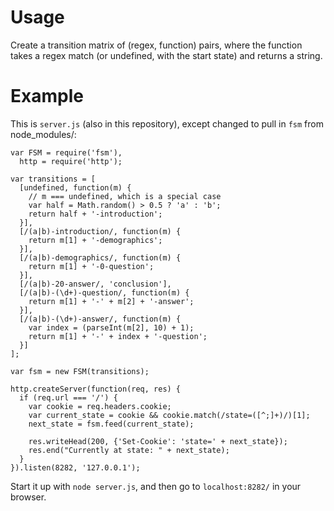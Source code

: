 # Usage

Create a transition matrix of (regex, function) pairs, where
the function takes a regex match (or undefined, with the start state) and returns a string.

# Example

This is `server.js` (also in this repository), except changed to pull in `fsm` from node_modules/:

    var FSM = require('fsm'),
      http = require('http');

    var transitions = [
      [undefined, function(m) {
        // m === undefined, which is a special case
        var half = Math.random() > 0.5 ? 'a' : 'b';
        return half + '-introduction';
      }],
      [/(a|b)-introduction/, function(m) {
        return m[1] + '-demographics';
      }],
      [/(a|b)-demographics/, function(m) {
        return m[1] + '-0-question';
      }],
      [/(a|b)-20-answer/, 'conclusion'],
      [/(a|b)-(\d+)-question/, function(m) {
        return m[1] + '-' + m[2] + '-answer';
      }],
      [/(a|b)-(\d+)-answer/, function(m) {
        var index = (parseInt(m[2], 10) + 1);
        return m[1] + '-' + index + '-question';
      }]
    ];

    var fsm = new FSM(transitions);

    http.createServer(function(req, res) {
      if (req.url === '/') {
        var cookie = req.headers.cookie;
        var current_state = cookie && cookie.match(/state=([^;]+)/)[1];
        next_state = fsm.feed(current_state);

        res.writeHead(200, {'Set-Cookie': 'state=' + next_state});
        res.end("Currently at state: " + next_state);
      }
    }).listen(8282, '127.0.0.1');

Start it up with `node server.js`, and then go to `localhost:8282/` in your browser.
